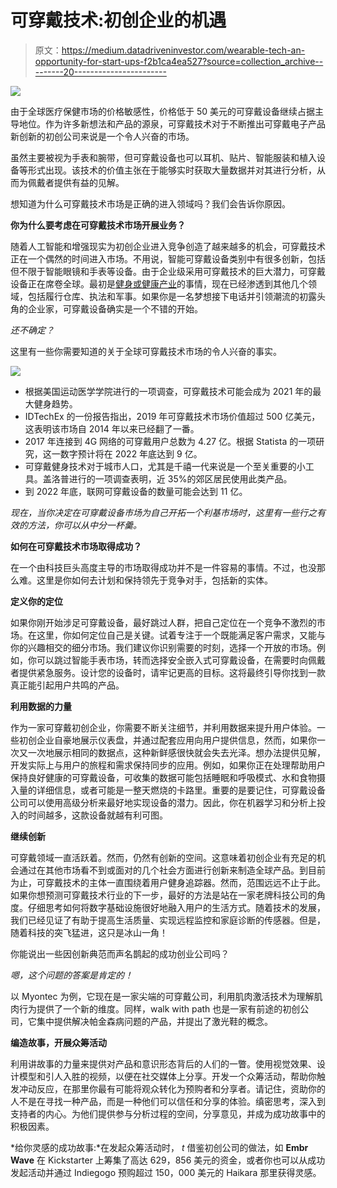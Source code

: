 # 可穿戴技术:初创企业的机遇

> 原文：<https://medium.datadriveninvestor.com/wearable-tech-an-opportunity-for-start-ups-f2b1ca4ea527?source=collection_archive---------20----------------------->

![](img/d30dc1deb7878833ef2489f85449da55.png)

由于全球医疗保健市场的价格敏感性，价格低于 50 美元的可穿戴设备继续占据主导地位。作为许多新想法和产品的源泉，可穿戴技术对于不断推出可穿戴电子产品新创新的初创公司来说是一个令人兴奋的市场。

虽然主要被视为手表和腕带，但可穿戴设备也可以耳机、贴片、智能服装和植入设备等形式出现。该技术的价值主张在于能够实时获取大量数据并对其进行分析，从而为佩戴者提供有益的见解。

想知道为什么可穿戴技术市场是正确的进入领域吗？我们会告诉你原因。

**你为什么要考虑在可穿戴技术市场开展业务？**

随着人工智能和增强现实为初创企业进入竞争创造了越来越多的机会，可穿戴技术正在一个偶然的时间进入市场。不用说，智能可穿戴设备类别中有很多创新，包括但不限于智能眼镜和手表等设备。由于企业级采用可穿戴技术的巨大潜力，可穿戴设备正在席卷全球。最初是[健身或健康产业](https://www.quytech.com/fitness-app-development.php)的事情，现在已经渗透到其他几个领域，包括履行仓库、执法和军事。如果你是一名梦想接下电话并引领潮流的初露头角的企业家，可穿戴设备确实是一个不错的开始。

*还不确定？*

这里有一些你需要知道的关于全球可穿戴技术市场的令人兴奋的事实。

![](img/3df17eba1bfaa5bcbdc2c4c44268e241.png)

*   根据美国运动医学学院进行的一项调查，可穿戴技术可能会成为 2021 年的最大健身趋势。
*   IDTechEx 的一份报告指出，2019 年可穿戴技术市场价值超过 500 亿美元，这表明该市场自 2014 年以来已经翻了一番。
*   2017 年连接到 4G 网络的可穿戴用户总数为 4.27 亿。根据 Statista 的一项研究，这一数字预计将在 2022 年底达到 9 亿。
*   可穿戴健身技术对于城市人口，尤其是千禧一代来说是一个至关重要的小工具。盖洛普进行的一项调查表明，近 35%的郊区居民使用此类产品。
*   到 2022 年底，联网可穿戴设备的数量可能会达到 11 亿。

*现在，当你决定在可穿戴设备市场为自己开拓一个利基市场时，这里有一些行之有效的方法，你可以从中分一杯羹。*

**如何在可穿戴技术市场取得成功？**

在一个由科技巨头高度主导的市场取得成功并不是一件容易的事情。不过，也没那么难。这里是你如何去计划和保持领先于竞争对手，包括新的实体。

**定义你的定位**

如果你刚开始涉足可穿戴设备，最好跳过人群，把自己定位在一个竞争不激烈的市场。在这里，你如何定位自己是关键。试着专注于一个既能满足客户需求，又能与你的兴趣相交的细分市场。我们建议你识别需要的时刻，选择一个开放的市场。例如，你可以跳过智能手表市场，转而选择安全嵌入式可穿戴设备，在需要时向佩戴者提供紧急服务。设计您的设备时，请牢记更高的目标。这将最终引导你找到一款真正能引起用户共鸣的产品。

**利用数据的力量**

作为一家可穿戴初创企业，你需要不断关注细节，并利用数据来提升用户体验。一些初创企业自豪地展示仪表盘，并通过配套应用向用户提供信息，然而，如果你一次又一次地展示相同的数据点，这种新鲜感很快就会失去光泽。想办法提供见解，开发实际上与用户的旅程和需求保持同步的应用。例如，如果你正在处理帮助用户保持良好健康的可穿戴设备，可收集的数据可能包括睡眠和呼吸模式、水和食物摄入量的详细信息，或者可能是一整天燃烧的卡路里。重要的是要记住，可穿戴设备公司可以使用高级分析来最好地实现设备的潜力。因此，你在机器学习和分析上投入的时间越多，这款设备就越有利可图。

**继续创新**

可穿戴领域一直活跃着。然而，仍然有创新的空间。这意味着初创企业有充足的机会通过在其他市场看不到或面对的几个社会方面进行创新来制造全球产品。到目前为止，可穿戴技术的主体一直围绕着用户健身追踪器。然而，范围远远不止于此。如果你想预测可穿戴技术行业的下一步，最好的方法是站在一家老牌科技公司的角度。仔细思考如何将数字基础设施很好地融入用户的生活方式。随着技术的发展，我们已经见证了有助于提高生活质量、实现远程监控和家庭诊断的传感器。但是，随着科技的突飞猛进，这只是冰山一角！

你能说出一些因创新典范而声名鹊起的成功创业公司吗？

*嗯，这个问题的答案是肯定的！*

以 Myontec 为例，它现在是一家尖端的可穿戴公司，利用肌肉激活技术为理解肌肉行为提供了一个新的维度。同样，walk with path 也是一家有前途的初创公司，它集中提供解决帕金森病问题的产品，并提出了激光鞋的概念。

**编造故事，开展众筹活动**

利用讲故事的力量来提供对产品和意识形态背后的人们的一瞥。使用视觉效果、设计模型和引人入胜的视频，以便在社交媒体上分享。开发一个众筹活动，帮助你触发冲动反应，在那里你最有可能将观众转化为预购者和分享者。请记住，资助你的人不是在寻找一种产品，而是一种他们可以信任和分享的体验。缜密思考，深入到支持者的内心。为他们提供参与分析过程的空间，分享意见，并成为成功故事中的积极因素。

*给你灵感的成功故事:*在发起众筹活动时， *t* 借鉴初创公司的做法，如 **Embr Wave** 在 Kickstarter 上筹集了高达 629，856 美元的资金，或者你也可以从成功发起活动并通过 Indiegogo 预购超过 150，000 美元的 Haikara 那里获得灵感。